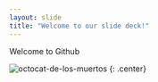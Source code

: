 ```yaml
---
layout: slide
title: "Welcome to our slide deck!"
---
```


Welcome to Github

![octocat-de-los-muertos](https://octodex.github.com/images/octocat-de-los-muertos.jpg)
{: .center}
